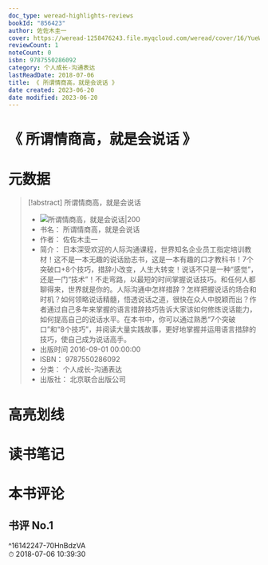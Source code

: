 ```yaml
---
doc_type: weread-highlights-reviews
bookId: "856423"
author: 佐佐木圭一
cover: https://weread-1258476243.file.myqcloud.com/weread/cover/16/YueWen_856423/t7_YueWen_856423.jpg
reviewCount: 1
noteCount: 0
isbn: 9787550286092
category: 个人成长-沟通表达
lastReadDate: 2018-07-06
title: 《 所谓情商高，就是会说话 》
date created: 2023-06-20
date modified: 2023-06-20
---
```


# 《 所谓情商高，就是会说话 》

# 元数据

> [!abstract] 所谓情商高，就是会说话
> - ![ 所谓情商高，就是会说话|200](https://weread-1258476243.file.myqcloud.com/weread/cover/16/YueWen_856423/t7_YueWen_856423.jpg)
> - 书名： 所谓情商高，就是会说话
> - 作者： 佐佐木圭一
> - 简介： 日本深受欢迎的人际沟通课程，世界知名企业员工指定培训教材！这不是一本无趣的说话励志书，这是一本有趣的口才教科书！7个突破口+8个技巧，措辞小改变，人生大转变！说话不只是一种“感觉”，还是一门“技术”！不走弯路，以最短的时间掌握说话技巧。和任何人都聊得来，世界就是你的。人际沟通中怎样措辞？怎样把握说话的场合和时机？如何领略说话精髓，悟透说话之道，很快在众人中脱颖而出？作者通过自己多年来掌握的语言措辞技巧告诉大家该如何修炼说话能力，如何提高自己的说话水平。在本书中，你可以通过熟悉“7个突破口”和“8个技巧”，并阅读大量实践故事，更好地掌握并运用语言措辞的技巧，使自己成为说话高手。
> - 出版时间 2016-09-01 00:00:00
> - ISBN： 9787550286092
> - 分类： 个人成长-沟通表达
> - 出版社： 北京联合出版公司

# 高亮划线

# 读书笔记

# 本书评论

## 书评 No.1

 ^16142247-70HnBdzVA  
⏱ 2018-07-06 10:39:30
